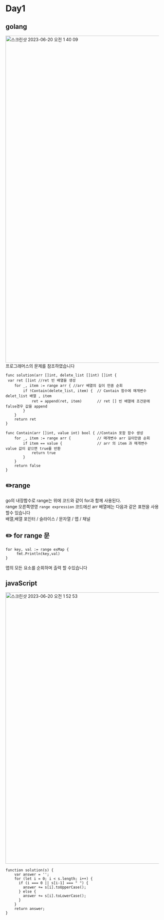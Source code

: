# Day1 

## golang 
<img width="1070" alt="스크린샷 2023-06-20 오전 1 40 09" src="https://github.com/KyungHoGitHub/coding/assets/119731100/49a5a6dc-0d9d-4147-b5db-de0cc4984952">
프로그래머스의 문제를 참조하였습니다

```
func solution(arr []int, delete_list []int) []int {
 var ret []int //ret 빈 배열을 생성
    for _, item := range arr { //arr 배열의 길이 만큼 순회
        if !Contain(delete_list, item) {  // Contain 함수에 매개변수 delet_list 배열 , item
            ret = append(ret, item)       // ret [] 빈 배열에 조건문에 false경우 값을 append
        }
    }
    return ret
}

func Contain(arr []int, value int) bool { //Contain 포함 함수 생성
    for _, item := range arr {            // 매개변수 arr 길이만큼 순회
        if item == value {                // arr 의 item 과 매개변수 value 값이 같으면 true를 반환
            return true  
        }
    }
    return false
}
```
## ✏️range
go의 내장함수로 range는 위에 코드와 같이 for과 함께 사용된다. </br>
range 오른쪽영영 `range expression` 코드에선 arr 배열에는 다음과 같은 표현을 사용할수 있습니다</br>
배열,배열 포인터 / 슬라이스 / 문자열 / 맵 / 채널

## ✏️ for range 문
```
for key, val := range exMap {
     fmt.Println(key,val)
}
```
맵의 모든 요소를 순회하며 출력 할 수있습니다
## javaScript
<img width="888" alt="스크린샷 2023-06-20 오전 1 52 53" src="https://github.com/KyungHoGitHub/coding/assets/119731100/28ea0ce3-4bdf-4fbd-bcf7-4d0bbab8da3d">

```
function solution(s) {
    var answer = '';
    for (let i = 0; i < s.length; i++) {
      if (i === 0 || s[i-1] === " ") {
        answer += s[i].toUpperCase();
      } else {
        answer += s[i].toLowerCase();
      }
    }
    return answer;
}
```
